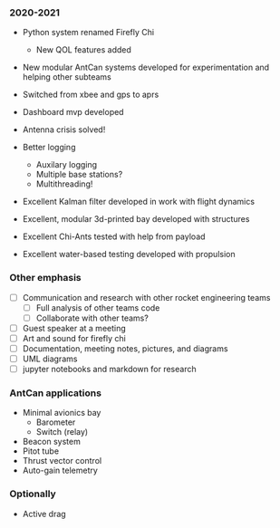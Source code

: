 ### 2020-2021
* Python system renamed Firefly Chi
  * New QOL features added
* New modular AntCan systems developed for experimentation and 
helping other subteams
* Switched from xbee and gps to aprs
* Dashboard mvp developed
* Antenna crisis solved!
* Better logging
  * Auxilary logging
  * Multiple base stations?
  * Multithreading!

* Excellent Kalman filter developed in work with flight dynamics
* Excellent, modular 3d-printed bay developed with structures
* Excellent Chi-Ants tested with help from payload
* Excellent water-based testing developed with propulsion

### Other emphasis
* [ ] Communication and research with other rocket engineering teams
  * [ ] Full analysis of other teams code
  * [ ] Collaborate with other teams?
* [ ] Guest speaker at a meeting
* [ ] Art and sound for firefly chi
* [ ] Documentation, meeting notes, pictures, and diagrams
* [ ] UML diagrams
* [ ] jupyter notebooks and markdown for research

### AntCan applications
* Minimal avionics bay
  * Barometer
  * Switch (relay)
* Beacon system
* Pitot tube
* Thrust vector control
* Auto-gain telemetry

### Optionally
* Active drag
